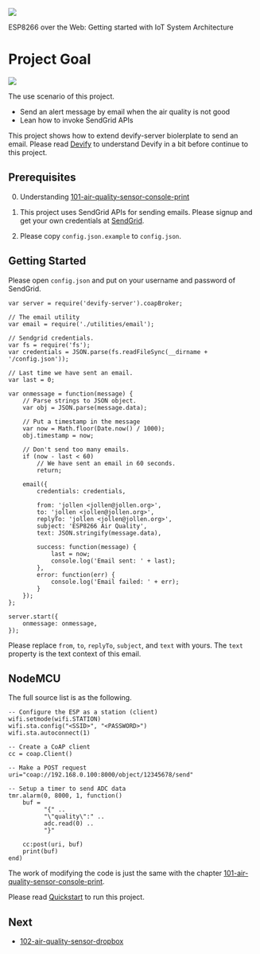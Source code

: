 ![](http://res.cloudinary.com/jollen/image/upload/h_110/v1455862763/devify-logo_rh63vl.png)

ESP8266 over the Web: Getting started with IoT System Architecture

# Project Goal

![](https://cloud.githubusercontent.com/assets/1126021/13699804/b9498212-e7b7-11e5-99e3-734ac6bf91da.png)

The use scenario of this project.

* Send an alert message by email when the air quality is not good
* Lean how to invoke SendGrid APIs

This project shows how to extend devify-server biolerplate to send an email. Please read [Devify](https://github.com/DevifyPlatform/devify-server/blob/master/README.md) to understand Devify in a bit before continue to this project.

## Prerequisites

0. Understanding [101-air-quality-sensor-console-print](../101-air-quality-sensor-console-print)

1. This project uses SendGrid APIs for sending emails. Please signup and get your own credentials at [SendGrid](https://sendgrid.com/).

2. Please copy ```config.json.example``` to ```config.json```.

## Getting Started

Please open ```config.json``` and put on your username and password of SendGrid.

```
var server = require('devify-server').coapBroker;

// The email utility
var email = require('./utilities/email');

// Sendgrid credentials.
var fs = require('fs');
var credentials = JSON.parse(fs.readFileSync(__dirname + '/config.json'));

// Last time we have sent an email.
var last = 0;
        
var onmessage = function(message) {
    // Parse strings to JSON object.
    var obj = JSON.parse(message.data);

    // Put a timestamp in the message
    var now = Math.floor(Date.now() / 1000); 
    obj.timestamp = now;

    // Don't send too many emails.
    if (now - last < 60)
    	// We have sent an email in 60 seconds.
    	return;

	email({
		credentials: credentials,

	    from: 'jollen <jollen@jollen.org>',
	    to: 'jollen <jollen@jollen.org>',
	    replyTo: 'jollen <jollen@jollen.org>',
	    subject: 'ESP8266 Air Quality',
	    text: JSON.stringify(message.data),

	    success: function(message) {
	    	last = now;
	        console.log('Email sent: ' + last);
	    },
	    error: function(err) {
	        console.log('Email failed: ' + err);
	    }
	});
};

server.start({
    onmessage: onmessage,
});

```

Please replace ```from```, ```to```, ```replyTo```, ```subject```, and ```text``` with yours. The ```text``` property is the text context of this email.

## NodeMCU

The full source list is as the following.

```
-- Configure the ESP as a station (client)
wifi.setmode(wifi.STATION)  
wifi.sta.config("<SSID>", "<PASSWORD>")  
wifi.sta.autoconnect(1)

-- Create a CoAP client
cc = coap.Client()

-- Make a POST request
uri="coap://192.168.0.100:8000/object/12345678/send"

-- Setup a timer to send ADC data
tmr.alarm(0, 8000, 1, function() 
    buf = 
          "{" ..
          "\"quality\":" ..
          adc.read(0) ..
          "}"
    
    cc:post(uri, buf)
    print(buf)
end)
```

The work of modifying the code is just the same with the chapter [101-air-quality-sensor-console-print](../101-air-quality-sensor-console-print).

Please read [Quickstart](101-air-quality-sensor-console-print#quickstart) to run this project.

## Next

* [102-air-quality-sensor-dropbox](../102-air-quality-sensor-dropbox)
